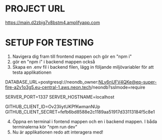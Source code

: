 # PROJECT URL
https://main.d2zbjg7v8bstm4.amplifyapp.com

# SETUP FOR TESTING
1. Navigera dig fram till frontend mappen och gör en "npm i"
2. gör en "npm i" i backend mappen också
3. Skapa en .env fil i backend filen, lägg in följande miljövariabler för att testa applikationen

DATABASE_URL=postgresql://neondb_owner:NLy6nUFV4QKe@ep-super-fire-a2v1o3g5.eu-central-1.aws.neon.tech/neondb?sslmode=require

SERVER_PORT=1337
SERVER_HOSTNAME=localhost

GITHUB_CLIENT_ID=Ov23liytUKPfKwmanNUp
GITHUB_CLIENT_SECRET=fefb6bd8588e2c1189aa51917d33113184f5c8e1

4. Öppna en terminal i fontend mappen och en i backend mappen. I båda terminalerna kör "npm run dev"
5. Nu är applikationen redo att interagera med!